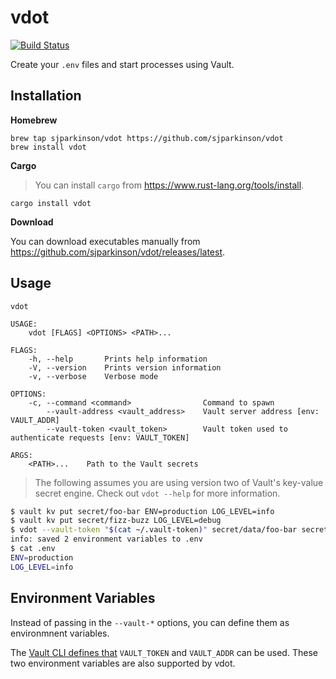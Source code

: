 # vdot

[![Build Status](https://travis-ci.org/sjparkinson/vdot.svg?branch=master)](https://travis-ci.org/sjparkinson/vdot)

Create your `.env` files and start processes using Vault.

## Installation

**Homebrew**

```shell
brew tap sjparkinson/vdot https://github.com/sjparkinson/vdot
brew install vdot
```

**Cargo**

> You can install `cargo` from https://www.rust-lang.org/tools/install.

```shell
cargo install vdot
```

**Download**

You can download executables manually from https://github.com/sjparkinson/vdot/releases/latest.

## Usage

```
vdot

USAGE:
    vdot [FLAGS] <OPTIONS> <PATH>...

FLAGS:
    -h, --help       Prints help information
    -V, --version    Prints version information
    -v, --verbose    Verbose mode

OPTIONS:
    -c, --command <command>                Command to spawn
        --vault-address <vault_address>    Vault server address [env: VAULT_ADDR]
        --vault-token <vault_token>        Vault token used to authenticate requests [env: VAULT_TOKEN]

ARGS:
    <PATH>...    Path to the Vault secrets
```

> The following assumes you are using version two of Vault's key-value secret engine. Check out `vdot --help` for more information.

```bash
$ vault kv put secret/foo-bar ENV=production LOG_LEVEL=info
$ vault kv put secret/fizz-buzz LOG_LEVEL=debug
$ vdot --vault-token "$(cat ~/.vault-token)" secret/data/foo-bar secret/data/fizz-buzz
info: saved 2 environment variables to .env
$ cat .env
ENV=production
LOG_LEVEL=info
```

## Environment Variables

Instead of passing in the `--vault-*` options, you can define them as environmnent variables.

The [Vault CLI defines that](https://www.vaultproject.io/docs/commands/index.html#environment-variables) `VAULT_TOKEN` and `VAULT_ADDR` can be used. These two environment variables are also supported by vdot.

